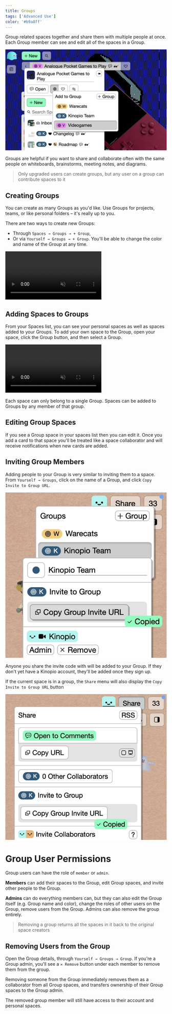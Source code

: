 ```yaml
---
title: Groups
tags: ['Advanced Use']
color: '#b9a8ff'
---
```


Group related spaces together and share them with multiple people at once. Each Group member can see and edit all of the spaces in a Group.

<p>
<img src="/assets/posts/groups/group-overview.webp" class="wide"/>
</p>

Groups are helpful if you want to share and collaborate often with the same people on whiteboards, brainstorms, meeting notes, and diagrams.


> Only upgraded users can create groups, but any user on a group can contribute spaces to it

## Creating Groups

You can create as many Groups as you'd like. Use Groups for projects, teams, or like personal folders – it's really up to you.

There are two ways to create new Groups:

- Through `Spaces → Groups → + Group`,
- Or via `Yourself → Groups → + Group`. You'll be able to change the color and name of the Group at any time.

<video class="" autoplay loop muted playsinline>
  <source src="/assets/posts/groups/add-group-from-user.mp4">
</video>

## Adding Spaces to Groups

From your Spaces list, you can see your personal spaces as well as spaces added to your Groups. To add your own space to the Group, open your space, click the Group button, and then select a Group.

<p>
<video class="wide" autoplay loop muted playsinline>
  <source src="/assets/posts/groups/add-space-to-group.mp4">
</video>
</p>

Each space can only belong to a single Group. Spaces can be added to Groups by any member of that group.

## Editing Group Spaces

If you see a Group space in your spaces list then you can edit it. Once you add a card to that space you'll be treated like a space collaborator and will receive notifications when new cards are added.

## Inviting Group Members

Adding people to your Group is very similar to inviting them to a space. From `Yourself → Groups`, click on the name of a Group, and click `Copy Invite to Group URL`.

<img src="/assets/posts/groups/group-details-invite-button.webp" class
=""/>

Anyone you share the invite code with will be added to your Group. If they don't yet have a Kinopio account, they'll be added once they sign up.

If the current space is in a group, the `Share` menu will also display the `Copy Invite to Group URL` button

<img src="/assets/posts/groups/share-invite-button.webp" class=""/>

# Group User Permissions

Group users can have the role of `member` or `admin`.

**Members** can add their spaces to the Group, edit Group spaces, and invite other people to the Group.

**Admins** can do everything members can, but they can also edit the Group itself (e.g. Group name and color), change the roles of other users on the Group, remove users from the Group. Admins can also remove the group entirely.

> Removing a group returns all the spaces in it back to the original space creators

## Removing Users from the Group

Open the Group details, through `Yourself → Groups → Group`. If you're a Group admin, you'll see a `✕ Remove` button under each member to remove them from the group.

Removing someone from the Group immediately removes them as a collaborator from all Group spaces, and transfers ownership of their Group spaces to the Group admin.

The removed group member will still have access to their account and personal spaces.
